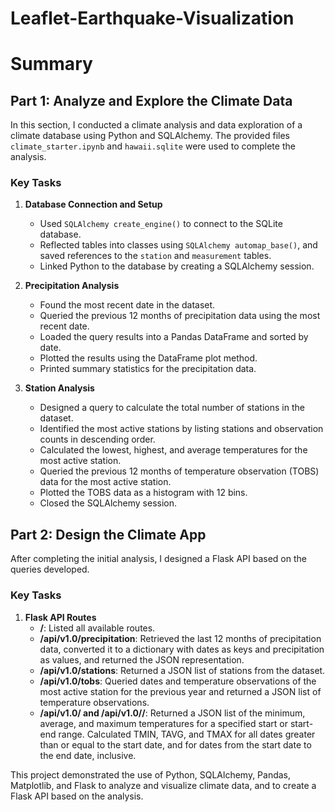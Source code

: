 # Leaflet-Earthquake-Visualization

# Summary

## Part 1: Analyze and Explore the Climate Data

In this section, I conducted a climate analysis and data exploration of a climate database using Python and SQLAlchemy. The provided files `climate_starter.ipynb` and `hawaii.sqlite` were used to complete the analysis.

### Key Tasks

1. **Database Connection and Setup**
   - Used `SQLAlchemy create_engine()` to connect to the SQLite database.
   - Reflected tables into classes using `SQLAlchemy automap_base()`, and saved references to the `station` and `measurement` tables.
   - Linked Python to the database by creating a SQLAlchemy session.

2. **Precipitation Analysis**
   - Found the most recent date in the dataset.
   - Queried the previous 12 months of precipitation data using the most recent date.
   - Loaded the query results into a Pandas DataFrame and sorted by date.
   - Plotted the results using the DataFrame plot method.
   - Printed summary statistics for the precipitation data.

3. **Station Analysis**
   - Designed a query to calculate the total number of stations in the dataset.
   - Identified the most active stations by listing stations and observation counts in descending order.
   - Calculated the lowest, highest, and average temperatures for the most active station.
   - Queried the previous 12 months of temperature observation (TOBS) data for the most active station.
   - Plotted the TOBS data as a histogram with 12 bins.
   - Closed the SQLAlchemy session.

## Part 2: Design the Climate App

After completing the initial analysis, I designed a Flask API based on the queries developed.

### Key Tasks

1. **Flask API Routes**
   - **/**: Listed all available routes.
   - **/api/v1.0/precipitation**: Retrieved the last 12 months of precipitation data, converted it to a dictionary with dates as keys and precipitation as values, and returned the JSON representation.
   - **/api/v1.0/stations**: Returned a JSON list of stations from the dataset.
   - **/api/v1.0/tobs**: Queried dates and temperature observations of the most active station for the previous year and returned a JSON list of temperature observations.
   - **/api/v1.0/<start> and /api/v1.0/<start>/<end>**: Returned a JSON list of the minimum, average, and maximum temperatures for a specified start or start-end range. Calculated TMIN, TAVG, and TMAX for all dates greater than or equal to the start date, and for dates from the start date to the end date, inclusive.

This project demonstrated the use of Python, SQLAlchemy, Pandas, Matplotlib, and Flask to analyze and visualize climate data, and to create a Flask API based on the analysis.
